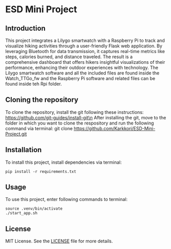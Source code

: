 # ESD Mini Project

## Introduction
This project integrates a Lilygo smartwatch with a Raspberry Pi to track and visualize hiking activities through a user-friendly Flask web application. By leveraging Bluetooth for data transmission, it captures real-time metrics like steps, calories burned, and distance traveled. The result is a comprehensive dashboard that offers hikers insightful visualizations of their performance, enhancing their outdoor experiences with technology. The Lilygo smartwatch software and all the included files are found inside the Watch_TTGo_fw and the Raspberry Pi software and related files can be found inside teh Rpi folder.

## Cloning the repository
To clone the repository, install the git following these instructions: https://github.com/git-guides/install-git\n
After installing the git, move to the folder in which you want to clone the respository and run the following command via terminal:
git clone https://github.com/Karkkori/ESD-Mini-Project.git

## Installation
To install this project, install dependencies via terminal:
```
pip install -r requirements.txt
```
## Usage
To use this project, enter following commands to terminal:

```
source .venv/bin/activate
./start_app.sh
```



## License
MIT License. See the [LICENSE](https://opensource.org/license/mit) file for more details.
